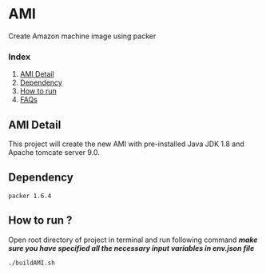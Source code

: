 # AMI
Create Amazon machine image using packer


### Index 

  1) [AMI Detail](#Introduction)
  2) [Dependency](#Project-Dependencies)
  3) [How to run](#How-to-run)
  4) [FAQs](#FAQs)




## AMI Detail
This project will create the new AMI with pre-installed Java JDK 1.8 and Apache tomcate server 9.0. 

## Dependency

    packer 1.6.4


## How to run ?
Open root directory of project in terminal and run following command
 **_make sure you have specified all the necessary input variables in env.json file_**  


    ./buildAMI.sh
